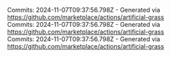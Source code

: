 Commits: 2024-11-07T09:37:56.798Z - Generated via https://github.com/marketplace/actions/artificial-grass
<br>
Commits: 2024-11-07T09:37:56.798Z - Generated via https://github.com/marketplace/actions/artificial-grass
<br>
Commits: 2024-11-07T09:37:56.798Z - Generated via https://github.com/marketplace/actions/artificial-grass
<br>
